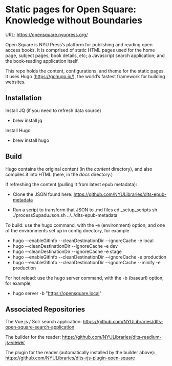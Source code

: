 # Static pages for Open Square: Knowledge without Boundaries

URL: https://opensquare.nyupress.org/

Open Square is NYU Press’s platform for publishing and reading open access books.
It is comprised of static HTML pages used for the home page, subject pages, book details, etc; a Javascript search application; and the book-reading application itself.

This repo holds the content, configurations, and theme for the static pages.
It uses Hugo (https://gohugo.io/), the world’s fastest framework for building websites.


## Installation

Install JQ (if you need to refresh data source)
  * brew install jq

Install Hugo
  * brew install hugo


## Build

Hugo contains the original content (in the _content_ directory), and also compiles it into HTML (here, in the _docs_ directory.)

If refreshing the content (pulling it from latest epub metadata):

* Clone the JSON found here:  https://github.com/NYULibraries/dlts-epub-metadata

* Run a script to transform that JSON to .md files
cd _setup_scripts
sh ./processSupaduJson.sh ../../dlts-epub-metadata

To build: use the hugo command, with the -e (environment) option, and one of the environments set up in config directory, for example
 * hugo --enableGitInfo --cleanDestinationDir --ignoreCache -e local
  * hugo --cleanDestinationDir --ignoreCache -e dev
  * hugo --cleanDestinationDir --ignoreCache -e stage
  * hugo --enableGitInfo --cleanDestinationDir  --ignoreCache -e production
  * hugo --enableGitInfo --cleanDestinationDir  --ignoreCache --minify -e production


For hot reload: use the hugo server command, with the -b (baseurl) option, for example,
  * hugo server -b "https://opensquare.local"


## Associated Repositories

The Vue.js / Solr search application: https://github.com/NYULibraries/dlts-open-square-search-application

The builder for the reader: https://github.com/NYULibraries/dlts-readium-js-viewer

The plugin for the reader (automatically installed by the builder above): https://github.com/NYULibraries/dlts-rjs-plugin-open-square

